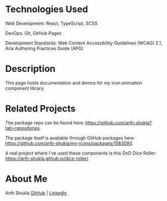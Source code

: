 # Technologies Used

Web Development: React, TypeScript, SCSS

DevOps: Git, GitHub Pages

Development Standards: Web Content Accessibility Guidelines (WCAG) 2.1, Aria Authoring Practices Guide (APG)

# Description

This page holds documentation and demos for my icon animation component library.

# Related Projects

The package repo can be found here: https://github.com/arth-shukla?tab=repositories.

The package itself is available through GitHub packages here: https://github.com/arth-shukla/my-icons/packages/1583093.

A real project where I've used these components is this DnD Dice Roller: https://arth-shukla.github.io/dice-roller/.

# About Me

Arth Shukla [GitHub](https://github.com/arth-shukla) | [LinkedIn](https://www.linkedin.com/in/arth-shukla/)
